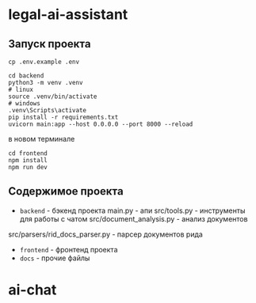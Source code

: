 # legal-ai-assistant

## Запуск проекта

```
cp .env.example .env
```

```
cd backend
python3 -m venv .venv
# linux
source .venv/bin/activate
# windows
.venv\Scripts\activate
pip install -r requirements.txt
uvicorn main:app --host 0.0.0.0 --port 8000 --reload
```

в новом терминале

```
cd frontend
npm install
npm run dev
```


## Содержимое проекта

* `backend` - бэкенд проекта
main.py - апи 
src/tools.py - инструменты для работы c чатом
src/document_analysis.py - анализ документов


src/parsers/rid_docs_parser.py - парсер документов рида

* `frontend` - фронтенд проекта
* `docs` - прочие файлы 
# ai-chat
